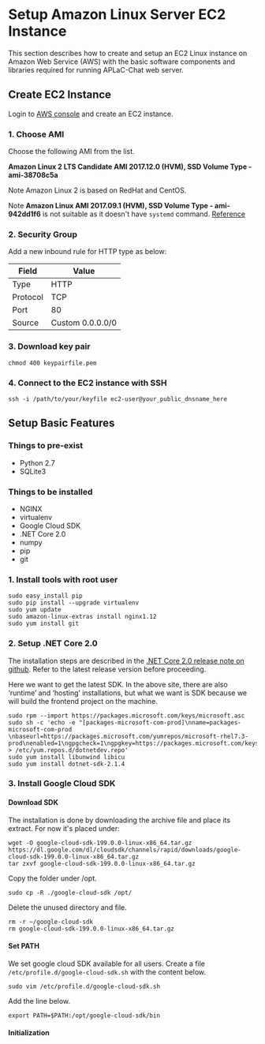 # Setup Amazon Linux Server EC2 Instance

This section describes how to create and setup an EC2 Linux instance on Amazon Web Service (AWS) with the basic software components and libraries required for running APLaC-Chat web server.

## Create EC2 Instance
Login to [AWS console](https://aws.amazon.com) and create an EC2 instance.
### 1. Choose AMI
Choose the following AMI from the list.

**Amazon Linux 2 LTS Candidate AMI 2017.12.0 (HVM), SSD Volume Type - ami-38708c5a**

Note Amazon Linux 2 is based on RedHat and CentOS.

Note **Amazon Linux AMI 2017.09.1 (HVM), SSD Volume Type - ami-942dd1f6** is not suitable as it doesn't have ```systemd``` command. [Reference](https://serverfault.com/questions/889248/how-to-enable-systemd-on-amazon-linux-ami)

### 2. Security Group
Add a new inbound rule for HTTP type as below:

| Field  | Value |
| ------------- | ------------- |
| Type | HTTP |
| Protocol | TCP |
| Port | 80 |
| Source | Custom 0.0.0.0/0 |

### 3. Download key pair
```
chmod 400 keypairfile.pem
```

### 4. Connect to the EC2 instance with SSH
```
ssh -i /path/to/your/keyfile ec2-user@your_public_dnsname_here
```
## Setup Basic Features

### Things to pre-exist
* Python 2.7
* SQLite3

### Things to be installed
* NGINX
* virtualenv
* Google Cloud SDK
* .NET Core 2.0
* numpy
* pip
* git

### 1. Install tools with root user
```
sudo easy_install pip
sudo pip install --upgrade virtualenv
sudo yum update
sudo amazon-linux-extras install nginx1.12
sudo yum install git
```

### 2. Setup .NET Core 2.0
The installation steps are described in the [.NET Core 2.0 release note on github](
https://github.com/dotnet/core/blob/master/release-notes). Refer to the latest release version before proceeding.

Here we want to get the latest SDK. In the above site, there are also ‘runtime’ and ‘hosting’ installations, but what we want is SDK because we will build the frontend project on the machine.

```
sudo rpm --import https://packages.microsoft.com/keys/microsoft.asc
sudo sh -c 'echo -e "[packages-microsoft-com-prod]\nname=packages-microsoft-com-prod \nbaseurl=https://packages.microsoft.com/yumrepos/microsoft-rhel7.3-prod\nenabled=1\ngpgcheck=1\ngpgkey=https://packages.microsoft.com/keys/microsoft.asc" > /etc/yum.repos.d/dotnetdev.repo'
sudo yum install libunwind libicu
sudo yum install dotnet-sdk-2.1.4
```

### 3. Install Google Cloud SDK

#### Download SDK
The installation is done by downloading the archive file and place its extract. For now it's placed under:
```
wget -O google-cloud-sdk-199.0.0-linux-x86_64.tar.gz https://dl.google.com/dl/cloudsdk/channels/rapid/downloads/google-cloud-sdk-199.0.0-linux-x86_64.tar.gz
tar zxvf google-cloud-sdk-199.0.0-linux-x86_64.tar.gz
```

Copy the folder under /opt.
```
sudo cp -R ./google-cloud-sdk /opt/
```

Delete the unused directory and file.
```
rm -r ~/google-cloud-sdk
rm google-cloud-sdk-199.0.0-linux-x86_64.tar.gz
```

#### Set PATH
We set google cloud SDK available for all users.
Create a file ```/etc/profile.d/google-cloud-sdk.sh``` with the content below.
```
sudo vim /etc/profile.d/google-cloud-sdk.sh
```
Add the line below.
```
export PATH=$PATH:/opt/google-cloud-sdk/bin
```

#### Initialization
